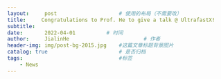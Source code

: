 ```yaml
---
layout:     post   				    # 使用的布局（不需要改）
title:     Congratulations to Prof. He to give a talk @ UltrafastX!				# 标题 
subtitle:   
date:       2022-04-01			# 时间
author:     JialinHe						# 作者
header-img: img/post-bg-2015.jpg 	#这篇文章标题背景图片
catalog: true 						# 是否归档
tags:								#标签
    - News
---
```



